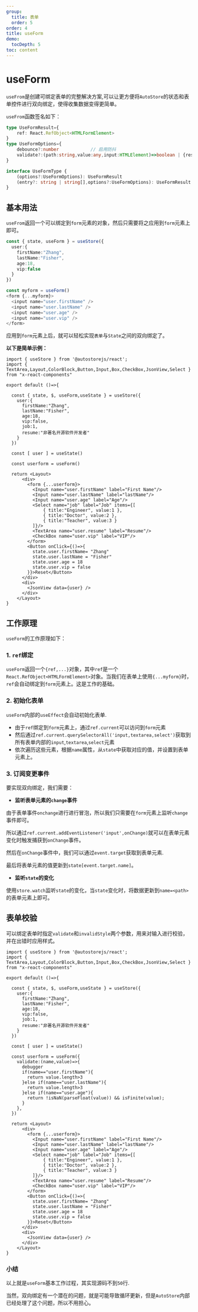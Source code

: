 ```yaml
---
group:
  title: 表单
  order: 5
order: 4
title: useForm
demo:
  tocDepth: 5
toc: content
---
```

 

# useForm

`useFrom`是创建可绑定表单的完整解决方案,可以让更方便将`AutoStore`的状态和表单控件进行双向绑定，使得收集数据变得更简单。

`useFrom`函数签名如下：

```ts | pure
type UseFormResult={
    ref: React.RefObject<HTMLFormElement>  
}
type UseFormOptions={
    debounce?:number            // 启用防抖
    validate?:(path:string,value:any,input:HTMLElement)=>boolean | {result:boolean,tips?:string,style?:string}  
}

interface UseFormType {
    (options?:UseFormOptions): UseFormResult
    (entry?: string | string[],options?:UseFormOptions): UseFormResult
}

```

## 基本用法

`useFrom`返回一个可以绑定到`form`元素的对象，然后只需要将之应用到`form`元素上即可。

```ts | pure
const { state, useForm } = useStore({
  user:{
    firstName:"Zhang",
    lastName:"Fisher",
    age:18,
    vip:false 
  }  
})

const myform = useForm()
<form {...myform}>
  <input name="user.firstName" />
  <input name="user.lastName" />
  <input name="user.age" />
  <input name="user.vip" />
</form>
```

应用到`form`元素上后，就可以轻松实现`表单`与`State`之间的双向绑定了。


**以下是简单示例：**

```tsx   
import { useStore } from '@autostorejs/react';
import { TextArea,Layout,ColorBlock,Button,Input,Box,CheckBox,JsonView,Select } from "x-react-components"
 
export default ()=>{

  const { state, $, useForm,useState } = useStore({
    user:{
      firstName:"Zhang",
      lastName:"Fisher",
      age:18,
      vip:false,
      job:1,
      resume:"非著名开源软件开发者"
    }
  })

  const [ user ] = useState()

  const userform = useForm()

  return <Layout>
      <div>    
        <form {...userform}>
          <Input name="user.firstName" label="First Name"/>
          <Input name="user.lastName" label="lastName"/>
          <Input name="user.age" label="Age"/>
          <Select name="job" label="Job" items={[
              { title:"Engineer", value:1 },
              { title:"Doctor", value:2 },
              { title:"Teacher", value:3 }
          ]}/>
          <TextArea name="user.resume" label="Resume"/>
          <CheckBox name="user.vip" label="VIP"/>
        </form>
        <Button onClick={()=>{
          state.user.firstName= "Zhang"
          state.user.lastName = "Fisher"
          state.user.age = 18
          state.user.vip = false
        }}>Reset</Button>
      </div>
      <div>    
        <JsonView data={user} />
      </div>    
    </Layout>
}

```


## 工作原理

`useForm`的工作原理如下：

### 1. `ref`绑定

`useForm`返回一个`{ref,...}`对象，其中`ref`是一个`React.RefObject<HTMLFormElement>`对象。当我们在表单上使用`{...myform}`时，`ref`会自动绑定到`form`元素上。这是工作的基础。


### 2. 初始化表单

`useForm`内部的`useEffect`会自动初始化表单.

- 由于`ref`绑定到`form`元素上，通过`ref.current`可以访问到`form`元素
- 然后通过`ref.current.querySelectorAll('input,textarea,select')`获取到所有表单内部的`input`,`textarea`,`select`元素
- 依次遍历这些元素，根据`name`属性，从`state`中获取对应的值，并设置到表单元素上。

### 3. 订阅变更事件

要实现双向绑定，我们需要：

- **监听表单元素的`change`事件**

由于表单事件`onchange`进行进行冒泡，所以我们只需要在`form`元素上监听`change`事件即可。

所以通过`ref.current.addEventListener('input',onChange)`就可以在表单元素变化时触发捕获到`onChange`事件。

然后在`onChange`事件中，我们可以通过`event.target`获取到表单元素.

最后将表单元素的值更新到`state[event.target.name]`。

- **监听`state`的变化**

使用`store.watch`监听`state`的变化，当`state`变化时，将数据更新到`name=<path>`的表单元素上即可。


## 表单校验

可以绑定表单时指定`validate`和`invalidStyle`两个参数，用来对输入进行校验，并在出错时应用样式。

```tsx   
import { useStore } from '@autostorejs/react';
import { TextArea,Layout,ColorBlock,Button,Input,Box,CheckBox,JsonView,Select } from "x-react-components"
 
export default ()=>{

  const { state, $, useForm,useState } = useStore({
    user:{
      firstName:"Zhang",
      lastName:"Fisher",
      age:18,
      vip:false,
      job:1,
      resume:"非著名开源软件开发者"
    }
  })

  const [ user ] = useState()

  const userform = useForm({
    validate:(name,value)=>{
      debugger
      if(name=="user.firstName"){
        return value.length>3
      }else if(name=="user.lastName"){
        return value.length>3
      }else if(name=="user.age"){
        return !isNaN(parseFloat(value)) && isFinite(value);
      }
    },
  })

  return <Layout>
      <div>    
        <form {...userform}>
          <Input name="user.firstName" label="First Name"/>
          <Input name="user.lastName" label="lastName"/>
          <Input name="user.age" label="Age"/>
          <Select name="job" label="Job" items={[
              { title:"Engineer", value:1 },
              { title:"Doctor", value:2 },
              { title:"Teacher", value:3 }
          ]}/>
          <TextArea name="user.resume" label="Resume"/>
          <CheckBox name="user.vip" label="VIP"/>
        </form>
        <Button onClick={()=>{
          state.user.firstName= "Zhang"
          state.user.lastName = "Fisher"
          state.user.age = 18
          state.user.vip = false
        }}>Reset</Button>
      </div>
      <div>    
        <JsonView data={user} />
      </div>    
    </Layout>
}

```


### 小结

以上就是`useForm`基本工作过程，其实现源码不到`50`行.

当然，双向绑定有一个潜在的问题，就是可能导致循环更新，但是`AutoStore`内部已经处理了这个问题，所以不用担心。















